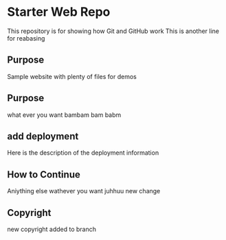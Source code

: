 # Starter Web Repo

This repository is for showing how Git and GitHub work
This is another line for reabasing

## Purpose

Sample website with plenty of files for demos

## Purpose

what ever you want bambam bam babm

## add deployment

Here is the description of the deployment information

## How to Continue

Aniything else wathever you want
juhhuu new change

## Copyright

new copyright added to branch